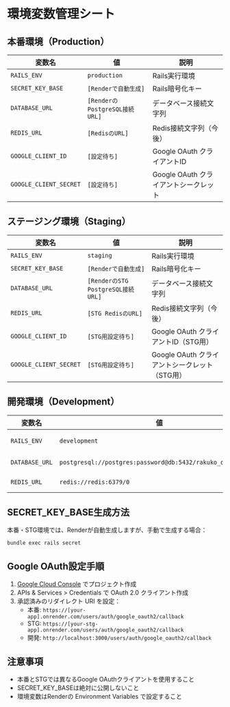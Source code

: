 # 環境変数管理シート

## 本番環境（Production）

| 変数名 | 値 | 説明 |
|--------|----|----|
| `RAILS_ENV` | `production` | Rails実行環境 |
| `SECRET_KEY_BASE` | `[Renderで自動生成]` | Rails暗号化キー |
| `DATABASE_URL` | `[RenderのPostgreSQL接続URL]` | データベース接続文字列 |
| `REDIS_URL` | `[RedisのURL]` | Redis接続文字列（今後） |
| `GOOGLE_CLIENT_ID` | `[設定待ち]` | Google OAuth クライアントID |
| `GOOGLE_CLIENT_SECRET` | `[設定待ち]` | Google OAuth クライアントシークレット |

## ステージング環境（Staging）

| 変数名 | 値 | 説明 |
|--------|----|----|
| `RAILS_ENV` | `staging` | Rails実行環境 |
| `SECRET_KEY_BASE` | `[Renderで自動生成]` | Rails暗号化キー |
| `DATABASE_URL` | `[RenderのSTG PostgreSQL接続URL]` | データベース接続文字列 |
| `REDIS_URL` | `[STG RedisのURL]` | Redis接続文字列（今後） |
| `GOOGLE_CLIENT_ID` | `[STG用設定待ち]` | Google OAuth クライアントID（STG用） |
| `GOOGLE_CLIENT_SECRET` | `[STG用設定待ち]` | Google OAuth クライアントシークレット（STG用） |

## 開発環境（Development）

| 変数名 | 値 | 説明 |
|--------|----|----|
| `RAILS_ENV` | `development` | Rails実行環境 |
| `DATABASE_URL` | `postgresql://postgres:password@db:5432/rakuko_development` | Docker PostgreSQL |
| `REDIS_URL` | `redis://redis:6379/0` | Docker Redis |

## SECRET_KEY_BASE生成方法

本番・STG環境では、Renderが自動生成しますが、手動で生成する場合：

```bash
bundle exec rails secret
```

## Google OAuth設定手順

1. [Google Cloud Console](https://console.cloud.google.com/) でプロジェクト作成
2. APIs & Services > Credentials で OAuth 2.0 クライアント作成
3. 承認済みのリダイレクト URI を設定：
   - 本番: `https://[your-app].onrender.com/users/auth/google_oauth2/callback`
   - STG: `https://[your-stg-app].onrender.com/users/auth/google_oauth2/callback`
   - 開発: `http://localhost:3000/users/auth/google_oauth2/callback`

## 注意事項

- 本番とSTGでは異なるGoogle OAuthクライアントを使用すること
- SECRET_KEY_BASEは絶対に公開しないこと
- 環境変数はRenderの Environment Variables で設定すること
